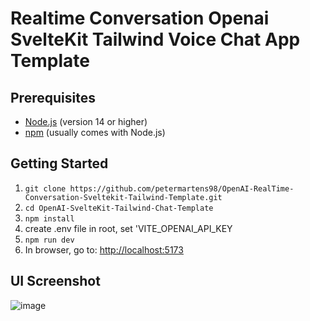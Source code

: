 # Realtime Conversation Openai SvelteKit Tailwind Voice Chat App Template

## Prerequisites

- [Node.js](https://nodejs.org/) (version 14 or higher)
- [npm](https://www.npmjs.com/) (usually comes with Node.js)

## Getting Started

1. `git clone https://github.com/petermartens98/OpenAI-RealTime-Conversation-Sveltekit-Tailwind-Template.git`
2. `cd OpenAI-SvelteKit-Tailwind-Chat-Template`
3. `npm install`
4. create .env file in root, set 'VITE_OPENAI_API_KEY
5. `npm run dev`
6. In browser, go to: <http://localhost:5173>

## UI Screenshot
![image](https://github.com/user-attachments/assets/3ff6edfb-be6d-4bd5-a71c-121b6b5fa0d9)
